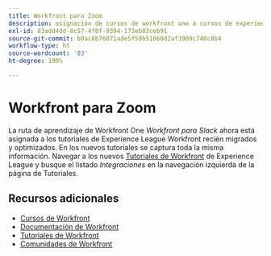 ```yaml
---
title: Workfront para Zoom
description: asignación de cursos de workfront one a cursos de experience league
exl-id: 83add4dd-8c57-4f8f-9394-173eb03ceb91
source-git-commit: b0ac8b76071ade5f59b51060d2af3909c740c8b4
workflow-type: ht
source-wordcount: '83'
ht-degree: 100%

---
```


# Workfront para Zoom

La ruta de aprendizaje de Workfront One *Workfront para Slack* ahora está asignada a los tutoriales de Experience League Workfront recién migrados y optimizados. En los nuevos tutoriales se captura toda la misma información. Navegar a los nuevos [Tutoriales de Workfront](https://experienceleague.adobe.com/docs/workfront-learn/tutorials-workfront/home.html?lang=es) de Experience League y busque el listado *Integraciones* en la navegación izquierda de la página de Tutoriales.

## Recursos adicionales

* [Cursos de Workfront](https://experienceleague.adobe.com/?lang=es&amp;Solution=Workfront#courses)
* [Documentación de Workfront](https://experienceleague.adobe.com/docs/workfront.html?lang=es)
* [Tutoriales de Workfront](https://experienceleague.adobe.com/docs/workfront-learn/tutorials-workfront/home.html?lang=es)
* [Comunidades de Workfront](https://experienceleaguecommunities.adobe.com/t5/workfront/ct-p/workfront)
